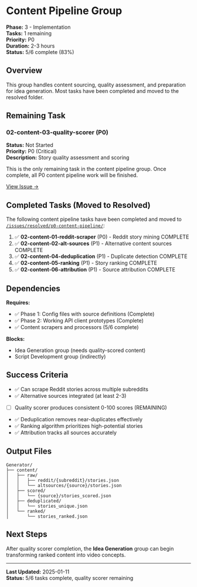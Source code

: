 # Content Pipeline Group

**Phase:** 3 - Implementation  
**Tasks:** 1 remaining  
**Priority:** P0  
**Duration:** 2-3 hours  
**Status:** 5/6 complete (83%)

## Overview

This group handles content sourcing, quality assessment, and preparation for idea generation. Most tasks have been completed and moved to the resolved folder.

## Remaining Task

### 02-content-03-quality-scorer (P0)
**Status:** Not Started  
**Priority:** P0 (Critical)  
**Description:** Story quality assessment and scoring

This is the only remaining task in the content pipeline group. Once complete, all P0 content pipeline work will be finished.

[View Issue →](02-content-03-quality-scorer/issue.md)

## Completed Tasks (Moved to Resolved)

The following content pipeline tasks have been completed and moved to [`/issues/resolved/p0-content-pipeline/`](../../resolved/p0-content-pipeline/):

1. ✅ **02-content-01-reddit-scraper** (P0) - Reddit story mining COMPLETE
2. ✅ **02-content-02-alt-sources** (P1) - Alternative content sources COMPLETE
3. ✅ **02-content-04-deduplication** (P1) - Duplicate detection COMPLETE
4. ✅ **02-content-05-ranking** (P1) - Story ranking COMPLETE
5. ✅ **02-content-06-attribution** (P1) - Source attribution COMPLETE

## Dependencies

**Requires:**
- ✅ Phase 1: Config files with source definitions (Complete)
- ✅ Phase 2: Working API client prototypes (Complete)
- ✅ Content scrapers and processors (5/6 complete)

**Blocks:**
- Idea Generation group (needs quality-scored content)
- Script Development group (indirectly)

## Success Criteria

- ✅ Can scrape Reddit stories across multiple subreddits
- ✅ Alternative sources integrated (at least 2-3)
- [ ] Quality scorer produces consistent 0-100 scores (REMAINING)
- ✅ Deduplication removes near-duplicates effectively
- ✅ Ranking algorithm prioritizes high-potential stories
- ✅ Attribution tracks all sources accurately

## Output Files

```
Generator/
├── content/
│   ├── raw/
│   │   ├── reddit/{subreddit}/stories.json
│   │   └── altsources/{source}/stories.json
│   ├── scored/
│   │   └── {source}/stories_scored.json
│   ├── deduplicated/
│   │   └── stories_unique.json
│   └── ranked/
│       └── stories_ranked.json
```

## Next Steps

After quality scorer completion, the **Idea Generation** group can begin transforming ranked content into video concepts.

---

**Last Updated:** 2025-01-11  
**Status:** 5/6 tasks complete, quality scorer remaining
